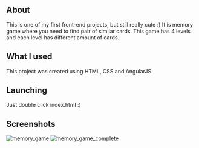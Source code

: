 ## About
This is one of my first front-end projects, but still really cute :)
It is memory game where you need to find pair of similar cards. This game has 4 levels and each level has different amount of cards.

## What I used
This project was created using HTML, CSS and AngularJS.

## Launching
Just double click index.html :)

## Screenshots
![memory_game](https://user-images.githubusercontent.com/17141606/40874467-490d895c-6678-11e8-8146-ea1edaa31c93.PNG)
![memory_game_complete](https://user-images.githubusercontent.com/17141606/40874478-6bd9a47a-6678-11e8-83a0-bac765485e3b.PNG)

